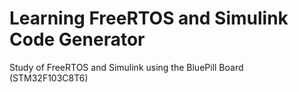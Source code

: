 # Learning FreeRTOS and Simulink Code Generator
Study of FreeRTOS and Simulink using the BluePill Board (STM32F103C8T6)
